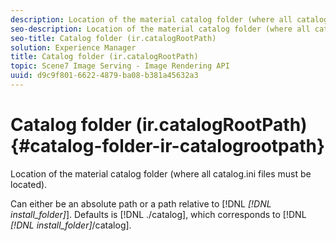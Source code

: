 ```yaml
---
description: Location of the material catalog folder (where all catalog.ini files must be located).
seo-description: Location of the material catalog folder (where all catalog.ini files must be located).
seo-title: Catalog folder (ir.catalogRootPath)
solution: Experience Manager
title: Catalog folder (ir.catalogRootPath)
topic: Scene7 Image Serving - Image Rendering API
uuid: d9c9f801-6622-4879-ba08-b381a45632a3
---
```


# Catalog folder (ir.catalogRootPath){#catalog-folder-ir-catalogrootpath}

Location of the material catalog folder (where all catalog.ini files must be located).

Can either be an absolute path or a path relative to [!DNL *[!DNL install_folder]*]. Defaults is [!DNL ./catalog], which corresponds to [!DNL *[!DNL install_folder]*/catalog]. 
